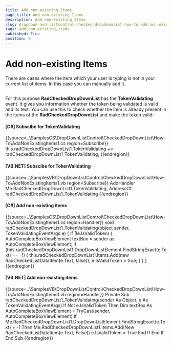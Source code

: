 ```yaml
---
title: Add non-existing Items
page_title: Add non-existing Items
description: Add non-existing Items
slug: dropdown-and-listcontrol-checked-dropdownlist-how-to-add-non-existing-items
tags: add,non-existing,items
published: True
position: 0
---
```


# Add non-existing Items



There are cases where the item which your user is typing is not in your current list of items. In this case you can manually add it.

## 

For this purpose __RadCheckedDropDownList__ has the __TokenValidating__ event. It gives you information whether the token being
          validated is valid and its text. You can use this to check whether the item is already present in  the items of the __RadCheckedDropDownList__
          and make the token valid:
        

#### __[C#] Subscibe for TokenValidating__

{{source=..\SamplesCS\DropDownListControl\CheckedDropDownList\How-To\AddNonExistingItems1.cs region=Subscribe}}
	            this.radCheckedDropDownList1.TokenValidating += radCheckedDropDownList1_TokenValidating;
	{{endregion}}



#### __[VB.NET] Subscibe for TokenValidating__

{{source=..\SamplesVB\DropDownListControl\CheckedDropDownList\How-To\AddNonExistingItems1.vb region=Subscribe}}
	        AddHandler Me.RadCheckedDropDownList1.TokenValidating, AddressOf radCheckedDropDownList1_TokenValidating
	{{endregion}}



#### __[C#] Add non-existing items__

{{source=..\SamplesCS\DropDownListControl\CheckedDropDownList\How-To\AddNonExistingItems1.cs region=Handler}}
	        void radCheckedDropDownList1_TokenValidating(object sender, TokenValidatingEventArgs e)
	        {
	            if (!e.IsValidToken)
	            {
	                AutoCompleteBoxViewElement textBox = sender as AutoCompleteBoxViewElement;
	                if (this.radCheckedDropDownList1.DropDownListElement.FindStringExact(e.Text) == -1)
	                {
	                    this.radCheckedDropDownList1.Items.Add(new RadCheckedListDataItem(e.Text, false));
	                    e.IsValidToken = true;
	                }
	            }
	        }
	{{endregion}}



#### __[VB.NET] Add non-existing items__

{{source=..\SamplesVB\DropDownListControl\CheckedDropDownList\How-To\AddNonExistingItems1.vb region=Handler}}
	    Private Sub radCheckedDropDownList1_TokenValidating(sender As Object, e As TokenValidatingEventArgs)
	        If Not e.IsValidToken Then
	            Dim textBox As AutoCompleteBoxViewElement = TryCast(sender, AutoCompleteBoxViewElement)
	            If Me.RadCheckedDropDownList1.DropDownListElement.FindStringExact(e.Text) = -1 Then
	                Me.RadCheckedDropDownList1.Items.Add(New RadCheckedListDataItem(e.Text, False))
	                e.IsValidToken = True
	            End If
	        End If
	    End Sub
	{{endregion}}


